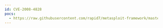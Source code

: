 ```yaml
---
id: CVE-2008-4828
pocs:
  - https://raw.githubusercontent.com/rapid7/metasploit-framework/master/modules/exploits/windows/misc/ibm_tsm_rca_dicugetidentify.rb
---
```

